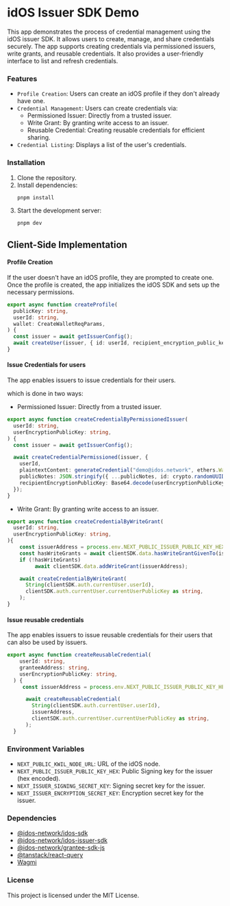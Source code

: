 # idOS Issuer SDK Demo

This app demonstrates the process of credential management using the idOS issuer SDK. It allows users to create, manage, and share credentials securely. The app supports creating credentials via permissioned issuers, write grants, and reusable credentials. It also provides a user-friendly interface to list and refresh credentials.

### Features

- `Profile Creation`: Users can create an idOS profile if they don't already have one.
- `Credential Management`: Users can create credentials via:
    - Permissioned Issuer: Directly from a trusted issuer.
    - Write Grant: By granting write access to an issuer.
    - Reusable Credential: Creating reusable credentials for efficient sharing.
- `Credential Listing`: Displays a list of the user's credentials.

### Installation

1. Clone the repository.
2. Install dependencies:
   ```bash
   pnpm install
   ```
3. Start the development server:
   ```bash
   pnpm dev
   ```

## Client-Side Implementation

#### Profile Creation

If the user doesn't have an idOS profile, they are prompted to create one. Once the profile is created, the app initializes the idOS SDK and sets up the necessary permissions.

```typescript
export async function createProfile(
  publicKey: string,
  userId: string,
  wallet: CreateWalletReqParams,
) {
  const issuer = await getIssuerConfig();
  await createUser(issuer, { id: userId, recipient_encryption_public_key: publicKey }, wallet);
}
```

#### Issue Credentials for users

The app enables issuers to issue credentials for their users.

which is done in two ways:

- Permissioned Issuer: Directly from a trusted issuer.

```typescript
export async function createCredentialByPermissionedIssuer(
  userId: string,
  userEncryptionPublicKey: string,
) {
  const issuer = await getIssuerConfig();

  await createCredentialPermissioned(issuer, {
    userId,
    plaintextContent: generateCredential("demo@idos.network", ethers.Wallet.createRandom().address),
    publicNotes: JSON.stringify({ ...publicNotes, id: crypto.randomUUID() }),
    recipientEncryptionPublicKey: Base64.decode(userEncryptionPublicKey),
  });
}
```

- Write Grant: By granting write access to an issuer.

```typescript
export async function createCredentialByWriteGrant(
  userId: string,
  userEncryptionPublicKey: string,
){
    const issuerAddress = process.env.NEXT_PUBLIC_ISSUER_PUBLIC_KEY_HEX;
    const hasWriteGrants = await clientSDK.data.hasWriteGrantGivenTo(issuerAddress);
    if (!hasWriteGrants)
         await clientSDK.data.addWriteGrant(issuerAddress);

    await createCredentialByWriteGrant(
      String(clientSDK.auth.currentUser.userId),
      clientSDK.auth.currentUser.currentUserPublicKey as string,
    );
}
```

#### Issue reusable credentials

The app enables issuers to issue reusable credentials for their users that can also be used by issuers.

```typescript
export async function createReusableCredential(
    userId: string,
    granteeAddress: string,
    userEncryptionPublicKey: string,
  ) {
     const issuerAddress = process.env.NEXT_PUBLIC_ISSUER_PUBLIC_KEY_HEX;

      await createReusableCredential(
        String(clientSDK.auth.currentUser.userId),
        issuerAddress,
        clientSDK.auth.currentUser.currentUserPublicKey as string,
      );
  }
```

### Environment Variables

- `NEXT_PUBLIC_KWIL_NODE_URL`: URL of the idOS node.
- `NEXT_PUBLIC_ISSUER_PUBLIC_KEY_HEX`: Public Signing key for the issuer (hex encoded).
- `NEXT_ISSUER_SIGNING_SECRET_KEY`: Signing secret key for the issuer.
- `NEXT_ISSUER_ENCRYPTION_SECRET_KEY`: Encryption secret key for the issuer.

### Dependencies

- [@idos-network/idos-sdk](https://www.npmjs.com/package/@idos-network/idos-sdk)
- [@idos-network/idos-issuer-sdk](https://www.npmjs.com/package/@idos-network/issuer-sdk-js)
- [@idos-network/grantee-sdk-js](https://www.npmjs.com/package/@idos-network/grantee-sdk-js)
- [@tanstack/react-query](https://tanstack.com/query)
- [Wagmi](https://wagmi.sh/)


### License

This project is licensed under the MIT License.
